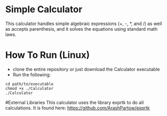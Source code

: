 # Simple Calculator
This calculator handles simple algebraic expressions (+, -, *, and /) as well as accepts parenthesis, and it solves the equations using standard math laws.

# How To Run (Linux)
  - clone the entire repository or just download the Calculator executable
  - Run the following:

```shell
cd path/to/executable
chmod +x ./Calculator
./Calculator
```
#External Libraries
This calculator uses the library exprtk to do all calculations. It is found here: https://github.com/ArashPartow/exprtk
